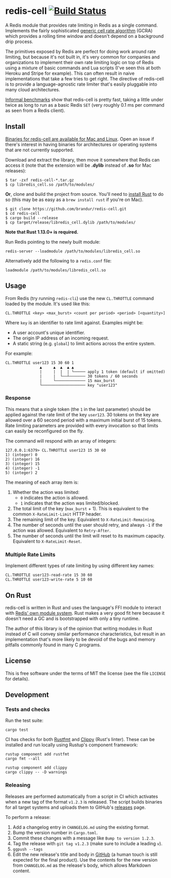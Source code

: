 # redis-cell [![Build Status](https://github.com/brandur/redis-cell/workflows/redis-cell%20CI/badge.svg)](https://github.com/brandur/redis-cell/actions)

A Redis module that provides rate limiting in Redis as a single command.
Implements the fairly sophisticated [generic cell rate algorithm][gcra] (GCRA)
which provides a rolling time window and doesn't depend on a background drip
process.

The primitives exposed by Redis are perfect for doing work around rate
limiting, but because it's not built in, it's very common for companies and
organizations to implement their own rate limiting logic on top of Redis using
a mixture of basic commands and Lua scripts (I've seen this at both Heroku and
Stripe for example). This can often result in naive implementations that take a
few tries to get right. The directive of redis-cell is to provide a
language-agnostic rate limiter that's easily pluggable into many cloud
architectures.

[Informal benchmarks][benchmarks] show that redis-cell is pretty fast, taking a
little under twice as long to run as a basic Redis `SET` (very roughly 0.1 ms
per command as seen from a Redis client).

## Install

[Binaries for redis-cell are available for Mac and Linux][releases]. Open
an issue if there's interest in having binaries for architectures or operating
systems that are not currently supported.

Download and extract the library, then move it somewhere that Redis can access
it (note that the extension will be **.dylib** instead of **.so** for Mac
releases):

```
$ tar -zxf redis-cell-*.tar.gz
$ cp libredis_cell.so /path/to/modules/
```

**Or**, clone and build the project from source. You'll need to [install
Rust][rust-downloads] to do so (this may be as easy as a `brew install rust` if
you're on Mac).

```
$ git clone https://github.com/brandur/redis-cell.git
$ cd redis-cell
$ cargo build --release
$ cp target/release/libredis_cell.dylib /path/to/modules/
```

**Note that Rust 1.13.0+ is required.**

Run Redis pointing to the newly built module:

```
redis-server --loadmodule /path/to/modules/libredis_cell.so
```

Alternatively add the following to a `redis.conf` file:

```
loadmodule /path/to/modules/libredis_cell.so
```

## Usage

From Redis (try running `redis-cli`) use the new `CL.THROTTLE` command loaded by
the module. It's used like this:

```
CL.THROTTLE <key> <max_burst> <count per period> <period> [<quantity>]
```

Where `key` is an identifier to rate limit against. Examples might be:

* A user account's unique identifier.
* The origin IP address of an incoming request.
* A static string (e.g. `global`) to limit actions across the entire system.

For example:

```
CL.THROTTLE user123 15 30 60 1
               ▲     ▲  ▲  ▲ ▲
               |     |  |  | └───── apply 1 token (default if omitted)
               |     |  └──┴─────── 30 tokens / 60 seconds
               |     └───────────── 15 max_burst
               └─────────────────── key "user123"
```

### Response

This means that a single token (the `1` in the last parameter) should be
applied against the rate limit of the key `user123`. 30 tokens on the key are
allowed over a 60 second period with a maximum initial burst of 15 tokens. Rate
limiting parameters are provided with every invocation so that limits can
easily be reconfigured on the fly.

The command will respond with an array of integers:

```
127.0.0.1:6379> CL.THROTTLE user123 15 30 60
1) (integer) 0
2) (integer) 16
3) (integer) 15
4) (integer) -1
5) (integer) 2
```

The meaning of each array item is:

1. Whether the action was limited:
    * `0` indicates the action is allowed.
    * `1` indicates that the action was limited/blocked.
2. The total limit of the key (`max_burst` + 1). This is equivalent to the
   common `X-RateLimit-Limit` HTTP header.
3. The remaining limit of the key. Equivalent to `X-RateLimit-Remaining`.
4. The number of seconds until the user should retry, and always `-1` if the
   action was allowed. Equivalent to `Retry-After`.
5. The number of seconds until the limit will reset to its maximum capacity.
   Equivalent to `X-RateLimit-Reset`.

### Multiple Rate Limits

Implement different types of rate limiting by using different key names:

```
CL.THROTTLE user123-read-rate 15 30 60
CL.THROTTLE user123-write-rate 5 10 60
```

## On Rust

redis-cell is written in Rust and uses the language's FFI module to interact
with [Redis' own module system][redis-modules]. Rust makes a very good fit here
because it doesn't need a GC and is bootstrapped with only a tiny runtime.

The author of this library is of the opinion that writing modules in Rust
instead of C will convey similar performance characteristics, but result in an
implementation that's more likely to be devoid of the bugs and memory pitfalls
commonly found in many C programs.

## License

This is free software under the terms of MIT the license (see the file
`LICENSE` for details).

## Development

### Tests and checks

Run the test suite:

    cargo test

CI has checks for both [Rustfmt][rustfmt] and [Clippy][clippy] (Rust's linter).
These can be installed and run locally using Rustup's component framework:

    rustup component add rustfmt
    cargo fmt --all

    rustup component add clippy
    cargo clippy -- -D warnings

### Releasing

Releases are performed automatically from a script in CI which activates when a
new tag of the format `v1.2.3` is released. The script builds binaries for all
target systems and uploads them to GitHub's [releases][releases] page.

To perform a release:

1. Add a changelog entry in `CHANGELOG.md` using the existing format.
2. Bump the version number in `Cargo.toml`.
3. Commit these changes with a message like `Bump to version 1.2.3`.
4. Tag the release with `git tag v1.2.3` (make sure to include a leading `v`).
5. `ggpush --tags`
6. Edit the new release's title and body in [GitHub][releases] (a human touch
   is still expected for the final product). Use the contents for the new
   version from `CHANGELOG.md` as the release's body, which allows Markdown
   content.

[benchmarks]: https://gist.github.com/brandur/90698498bd543598d00df46e32be3268
[clippy]: https://github.com/rust-lang/rust-clippy
[gcra]: https://en.wikipedia.org/wiki/Generic_cell_rate_algorithm
[redis-modules]: https://github.com/antirez/redis-doc/blob/master/topics/modules-intro.md
[releases]: https://github.com/brandur/redis-cell/releases
[rust-downloads]: https://www.rust-lang.org/en-US/downloads.html
[rustfmt]: https://github.com/rust-lang/rustfmt

<!--
# vim: set tw=79:
-->
